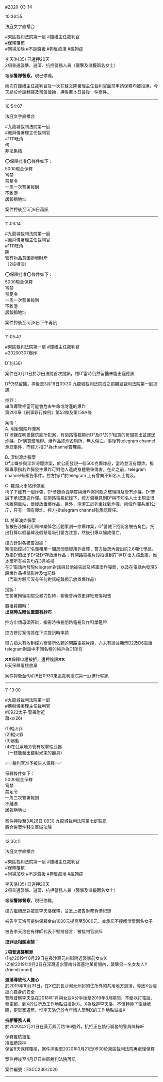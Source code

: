 #2020-03-14


10:36:55

法庭文字直播台

\#東區裁判法院第一庭 \#錢禮主任裁判官  
\#保釋覆核  
\#同場加映 \#不是聲援 \#狗隻痴漢 \#瘋狗症  
  
李天洛(35) 已還押20天  
2項普通襲擊、遊蕩、抗拒警務人員（襲擊及滋擾兩名女士）  
  
報稱**警隊督察**，現已停職。  
  
兩次在錢禮主任裁判官及一次在蘇文隆署理主任裁判官面前申請保釋均被拒絕，今天終於肯請翻譯及當值律師，押後至本日最後一件案件。

---
      
10:54:07

法庭文字直播台

\#九龍城裁判法院第一庭  
\#嚴舜儀署理主任裁判官  
\#1111旺角  
何  
非法集結  
  
⭕️保釋批准⭕️條件如下：  
5000現金保釋  
宵禁  
禁足令  
一周一次警署報到  
不離港  
居報稱地址  
  
案件押後至5月8日再訊

---
      
11:03:14



\#九龍城裁判法院第一庭  
\#嚴舜儀署理主任裁判官  
\#1111旺角  
陳  
管有物品意圖損壞財產  
（2枝噴漆）  
  
⭕️保釋批准⭕️條件如下：  
5000現金保釋  
宵禁  
禁足令  
一周一次警署報到  
不離港  
居報稱地址  
  
案件押後至5月8日下午再訊

---
      
11:05:47



\#東區裁判法院第一庭 \#錢禮主任裁判官  
\#20200307爆炸  
  
D¹何(36)  
  
案件在3月11日於沙田法院首次提訊，惟D¹當時仍然留醫未能出庭應訊  
  
D⁴仍然留醫，押後至3月18日09:30 九龍城裁判法院或之前觀塘裁判法院第一庭提訊  
  
控罪：  
串謀導致相當可能會危害生命或財產的爆炸  
第200章《刑事罪行條例》第53條及第159A條  
  
案情：  
A. 明愛醫院炸彈案  
D¹涉嫌在明愛醫院廁所犯案，有閉路電視顯示D²及D³於D¹租賃的房間拿出並運送炸藥，D²購買玻璃樽。爆炸品終炸毀廁所，無人傷亡。事後有telegram channel承認事件，而控方指D³為channel管理員。  
  
B. 深圳灣炸彈案  
D⁴涉嫌參與深圳灣爆炸案，於公廁發現一個500克爆炸品，當時並沒有爆炸。拆彈專家指若炸彈發生爆炸可對他人造成身體嚴重傷害。在此之前，telegram channel有預告事件。控方指D⁴於telegram 上有曾向不知名人士提及。  
  
C. 羅湖火車站炸彈案  
椅子下藏有一個炸彈，D²涉嫌負責購買與爆炸案同款之玻璃樽及管有炸藥，D³警誡下承認運送炸彈。在閉路電視紀錄下，控方聲稱見到D⁵與不知名人士出現並很快離開車站，懷疑放置爆炸品。另外，清潔工於列車找到炸彈，兩個炸彈共重1公斤，只有一個有爆炸。控方指telegram channel有承認責任。  
  
D. 將軍澳炸彈案  
各被告涉嫌利用周梓樂悼念活動策劃一宗爆炸案，D⁶警誡下招認各被告角色，托出打算以假墓碑及假祭壇吸引警方注意，然後引爆以釀成傷亡。  
  
控方針對各被告證據：  
案情指控以D¹名義租用一間房間懷疑用作倉庫，警方從房內搜出約2.6噸化學品。及指D¹借出予D²及D³存放爆炸品；有閉路電視片段拍攝到在1月D¹出入該倉庫，惟本案所有被告均在3月被捕  
在D¹電話內發現telegram對話與其他被告談及將軍澳炸彈案，以及在電話內發現5段爆炸品相關影片及tg記錄  
（而辯方駁斥沒有任何對話紀錄顯示放置爆炸品）  
  
投訴：  
在警署拘留期間受暴力對待，稍後會再做更詳細驗傷報告  
  
直播員觀察：  
**出庭時左眼位置蓋有紗布**  
  
控方申請毋須答辯，指需時檢視閉路電視及作科學鑑證  
  
控方修訂案情將在下次提訊時申請  
  
辯方指未有收到控方案情所依賴的閉路電視片段，亦未有證據顯示D2及D6電話telegram對話中不同名稱的帳戶為D1所有  
  
❌❌保釋申請被拒，還柙候訊❌❌  
8天保釋覆核放棄  
  
案件押後至6月26日0930東區裁判法院第一庭進行聆訊

---
      
11:13:00



\#九龍城裁判法院第一庭  
\#嚴舜儀署理主任裁判官  
\#0922太子 警署附近  
蕭xx(26)  
  
(1)縱火罪  
(2)縱火罪  
(3)暴動  
(4)在公眾地方管有攻擊性武器  
（一枝能發出鐳射光束的器具）  
  
✅✅裁判官准予被告人保釋✅✅  
  
保釋條件如下：  
5000現金保釋  
宵禁  
禁足令  
一周三次警署報到  
不離港  
居報稱地址  
   
案件押後至3月26日 0930 九龍城裁判法院第七庭聆訊  
將合併案件移交區域法院

---
      
12:30:11

法庭文字直播台

\#東區裁判法院第一庭 \#錢禮主任裁判官  
\#保釋覆核  
\#同場加映 \#不是聲援 \#狗隻痴漢 \#瘋狗症  
  
李天洛(35) 已還押20天  
2項普通襲擊、遊蕩、抗拒警務人員（襲擊及滋擾兩名女士）  
  
報稱**警隊督察**，現已停職。  
  
控方繼續反對被告李天洛保釋，並呈上被告財務負債紀錄  
  
被告李天洛可提供保釋金由1000元提高至5000元，並承諾不接觸涉案兩名女子  
  
被告李天洛在有律師代表下堅持發言，被裁判官訓斥  
  
**控罪及相關案情：**  
  
2**項普通襲擊罪**  
(1)於2019年8月29日在長沙灣元州街附近襲擊前女友X  
(2)於2019年9月2日在深灣道水警南分區基地某房間內，襲擊另一名女友人Y (friendzoned)  
  
**遊蕩導致他人擔心**  
於2019年10月31日，在X位於長沙灣元州邨的住所外的共用地方遊蕩，導致X合理擔心自身的安全  
警隊督察李天洛在2018年1月與女友X分手後至2019年8月期間，不斷以打電話、發電郵、到X的住所及工作地點滋擾對方。X為躲避李天洛，不但轉換了電話號碼，更舉家遷居，惟李天洛仍於今年情人節到X的工作地點滋擾X  
  
**抗拒警務人員**  
於2020年2月21日在葵芳興芳路196號外，抗拒正在執行職務的警員陳梓軒  
  
保釋覆核被拒  
須繼續還柙  
保留8天保釋覆核，案件押後至2020年3月21日0930於東區裁判法院再處理保釋  
  
案件押後至4月17日東區裁判法院再訊  
  
案件編號：ESCC230/2020

---
      
